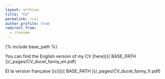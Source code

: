 ```yaml
---
layout: archive
title: "CV"
permalink: /cv/
author_profile: true
redirect_from:
  - /resume
---
```


{% include base_path %}

You can find the English version of my CV [here]({{ BASE_PATH }}/_pages/CV_ducel_fanny_en.pdf)

Et la version française [ici]({{ BASE_PATH }}/_pages/CV_ducel_fanny_fr.pdf)
